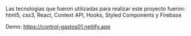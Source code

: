Las tecnologias que fueron utilizadas para realizar este proyecto fueron: html5, css3, React, Context API, Hooks, Styled Components y Firebase

Demo: https://control-gastos01.netlify.app

